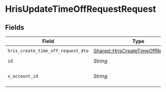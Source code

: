 # HrisUpdateTimeOffRequestRequest


## Fields

| Field                                                                                     | Type                                                                                      | Required                                                                                  | Description                                                                               |
| ----------------------------------------------------------------------------------------- | ----------------------------------------------------------------------------------------- | ----------------------------------------------------------------------------------------- | ----------------------------------------------------------------------------------------- |
| `hris_create_time_off_request_dto`                                                        | [Shared::HrisCreateTimeOffRequestDto](../../models/shared/hriscreatetimeoffrequestdto.md) | :heavy_check_mark:                                                                        | N/A                                                                                       |
| `id`                                                                                      | *String*                                                                                  | :heavy_check_mark:                                                                        | N/A                                                                                       |
| `x_account_id`                                                                            | *String*                                                                                  | :heavy_check_mark:                                                                        | The account identifier                                                                    |